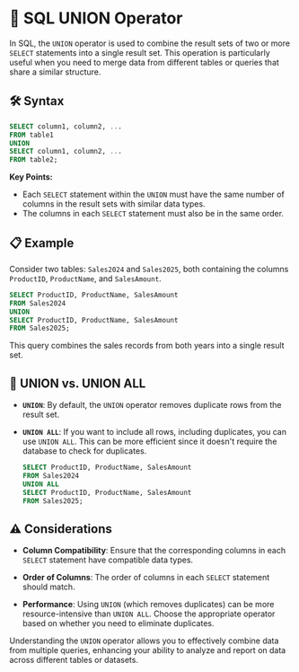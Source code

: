 # 🔗 SQL UNION Operator

In SQL, the `UNION` operator is used to combine the result sets of two or more `SELECT` statements into a single result set. This operation is particularly useful when you need to merge data from different tables or queries that share a similar structure.

## 🛠️ Syntax

```sql
SELECT column1, column2, ...
FROM table1
UNION
SELECT column1, column2, ...
FROM table2;
```

**Key Points:**

- Each `SELECT` statement within the `UNION` must have the same number of columns in the result sets with similar data types.
- The columns in each `SELECT` statement must also be in the same order.

## 📋 Example

Consider two tables: `Sales2024` and `Sales2025`, both containing the columns `ProductID`, `ProductName`, and `SalesAmount`.

```sql
SELECT ProductID, ProductName, SalesAmount
FROM Sales2024
UNION
SELECT ProductID, ProductName, SalesAmount
FROM Sales2025;
```

This query combines the sales records from both years into a single result set.

## 🔄 UNION vs. UNION ALL

- **`UNION`**: By default, the `UNION` operator removes duplicate rows from the result set.

- **`UNION ALL`**: If you want to include all rows, including duplicates, you can use `UNION ALL`. This can be more efficient since it doesn't require the database to check for duplicates.

  ```sql
  SELECT ProductID, ProductName, SalesAmount
  FROM Sales2024
  UNION ALL
  SELECT ProductID, ProductName, SalesAmount
  FROM Sales2025;
  ```

## ⚠️ Considerations

- **Column Compatibility**: Ensure that the corresponding columns in each `SELECT` statement have compatible data types.

- **Order of Columns**: The order of columns in each `SELECT` statement should match.

- **Performance**: Using `UNION` (which removes duplicates) can be more resource-intensive than `UNION ALL`. Choose the appropriate operator based on whether you need to eliminate duplicates.

Understanding the `UNION` operator allows you to effectively combine data from multiple queries, enhancing your ability to analyze and report on data across different tables or datasets. 